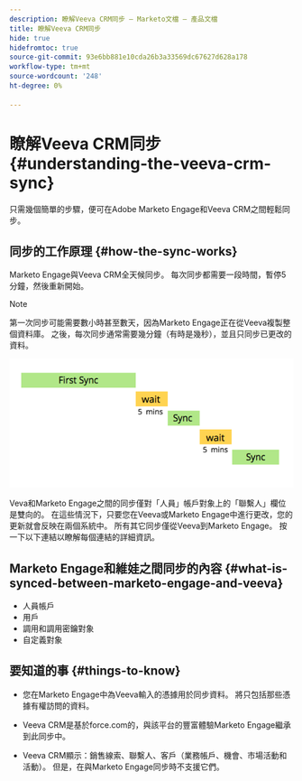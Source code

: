```yaml
---
description: 瞭解Veeva CRM同步 — Marketo文檔 — 產品文檔
title: 瞭解Veeva CRM同步
hide: true
hidefromtoc: true
source-git-commit: 93e6bb881e10cda26b3a33569dc67627d628a178
workflow-type: tm+mt
source-wordcount: '248'
ht-degree: 0%

---
```


# 瞭解Veeva CRM同步 {#understanding-the-veeva-crm-sync}

只需幾個簡單的步驟，便可在Adobe Marketo Engage和Veeva CRM之間輕鬆同步。

## 同步的工作原理 {#how-the-sync-works}

Marketo Engage與Veeva CRM全天候同步。 每次同步都需要一段時間，暫停5分鐘，然後重新開始。

>[!NOTE]
>
>第一次同步可能需要數小時甚至數天，因為Marketo Engage正在從Veeva複製整個資料庫。 之後，每次同步通常需要幾分鐘（有時是幾秒），並且只同步已更改的資料。

![](assets/understanding-the-veeva-sync-1.png)

Veva和Marketo Engage之間的同步僅對「人員」帳戶對象上的「聯繫人」欄位是雙向的。 在這些情況下，只要您在Veeva或Marketo Engage中進行更改，您的更新就會反映在兩個系統中。 所有其它同步僅從Veeva到Marketo Engage。 按一下以下連結以瞭解每個連結的詳細資訊。

## Marketo Engage和維娃之間同步的內容 {#what-is-synced-between-marketo-engage-and-veeva}

* 人員帳戶
* 用戶
* 調用和調用密鑰對象
* 自定義對象

## 要知道的事 {#things-to-know}

* 您在Marketo Engage中為Veeva輸入的憑據用於同步資料。 將只包括那些憑據有權訪問的資料。

* Veeva CRM是基於force.com的，與該平台的豐富體驗Marketo Engage繼承到此同步中。

* Veeva CRM顯示：銷售線索、聯繫人、客戶（業務帳戶、機會、市場活動和活動）。 但是，在與Marketo Engage同步時不支援它們。

